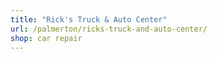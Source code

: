 ```yaml
---
title: "Rick's Truck & Auto Center"
url: /palmerton/ricks-truck-and-auto-center/
shop: car repair
---
```

